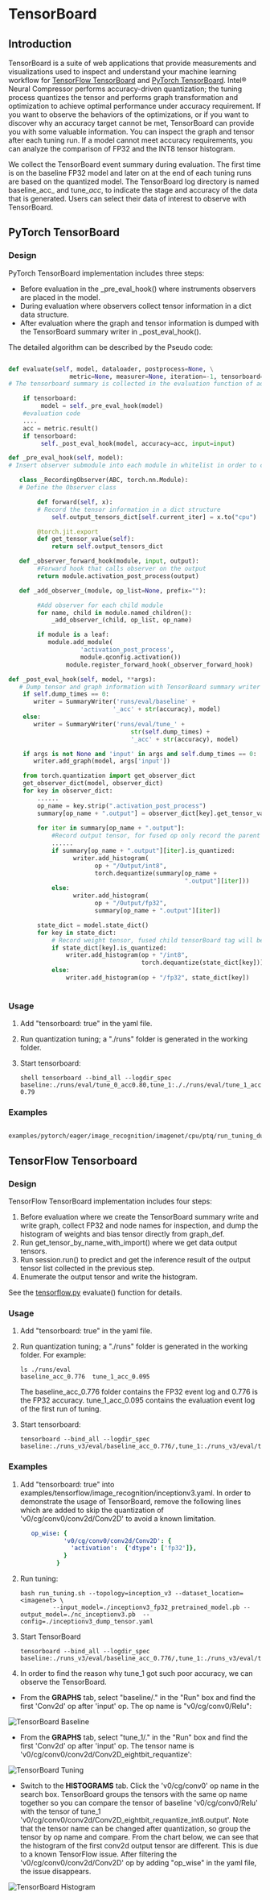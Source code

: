 TensorBoard
===========

## Introduction

TensorBoard is a suite of web applications that provide measurements and visualizations used to inspect and understand your machine learning workflow for [TensorFlow TensorBoard](https://github.com/tensorflow/tensorboard) and [PyTorch TensorBoard](https://github.com/pytorch/pytorch/tree/master/torch/utils/tensorboard). Intel® Neural Compressor performs accuracy-driven quantization; the tuning process quantizes the tensor and performs graph transformation and optimization to achieve optimal performance under accuracy requirement. If you want to observe the behaviors of the optimizations, or if you want to discover why an accuracy target cannot be met, TensorBoard can provide you with some valuable information. You can inspect the graph and tensor after each tuning run. If a model cannot meet accuracy requirements, you can analyze the comparison of FP32 and the INT8 tensor histogram.    

We collect the TensorBoard event summary during evaluation. The first time is on the baseline FP32 model and later on at the end of each tuning runs are based on the quantized model. The TensorBoard log directory is named baseline_acc_<accuracy> and tune_<runs>_acc_<accuracy>, to indicate the stage and accuracy of the data that is generated. Users can select their data of interest to observe with TensorBoard. 


## PyTorch TensorBoard

### Design

PyTorch TensorBoard implementation includes three steps:

* Before evaluation in the _pre_eval_hook() where instruments observers are placed in the model.
* During evaluation where observers collect tensor information in a dict data structure.
* After evaluation where the graph and tensor information is dumped with the TensorBoard summary writer in _post_eval_hook().


The detailed algorithm can be described by the Pseudo code:
```python

def evaluate(self, model, dataloader, postprocess=None, \
                 metric=None, measurer=None, iteration=-1, tensorboard=False):
# The tensorboard summary is collected in the evaluation function of adaptor

    if tensorboard:
         model = self._pre_eval_hook(model) 
    #evaluation code
    ....
    acc = metric.result()     
    if tensorboard: 
         self._post_eval_hook(model, accuracy=acc, input=input) 

def _pre_eval_hook(self, model):
# Insert observer submodule into each module in whitelist in order to collect tensor information

   class _RecordingObserver(ABC, torch.nn.Module):
   # Define the Observer class 

        def forward(self, x):
        # Record the tensor information in a dict structure
            self.output_tensors_dict[self.current_iter] = x.to("cpu") 

        @torch.jit.export
        def get_tensor_value(self):
            return self.output_tensors_dict

   def _observer_forward_hook(module, input, output):
        #Forward hook that calls observer on the output
        return module.activation_post_process(output)

   def _add_observer_(module, op_list=None, prefix=""): 

        #Add observer for each child module
        for name, child in module.named_children():
            _add_observer_(child, op_list, op_name)

        if module is a leaf:
           module.add_module(
                    'activation_post_process',
                    module.qconfig.activation())
                module.register_forward_hook(_observer_forward_hook)

def _post_eval_hook(self, model, **args):
   # Dump tensor and graph information with TensorBoard summary writer
    if self.dump_times == 0:
       writer = SummaryWriter('runs/eval/baseline' +
                             '_acc' + str(accuracy), model)
    else:
       writer = SummaryWriter('runs/eval/tune_' +
                                  str(self.dump_times) +
                                  '_acc' + str(accuracy), model)

    if args is not None and 'input' in args and self.dump_times == 0:
       writer.add_graph(model, args['input'])

    from torch.quantization import get_observer_dict
    get_observer_dict(model, observer_dict)
    for key in observer_dict:
        ......
        op_name = key.strip(".activation_post_process")
        summary[op_name + ".output"] = observer_dict[key].get_tensor_value()
        
        for iter in summary[op_name + ".output"]:
            #Record output tensor, for fused op only record the parent op output 
            ......
            if summary[op_name + ".output"][iter].is_quantized:
                  writer.add_histogram(
                        op + "/Output/int8",
                        torch.dequantize(summary[op_name +
                                                 ".output"][iter]))
            else:
                  writer.add_histogram(
                        op + "/Output/fp32",
                        summary[op_name + ".output"][iter])

        state_dict = model.state_dict()
        for key in state_dict:
            # Record weight tensor, fused child tensorBoard tag will be merge 
            if state_dict[key].is_quantized:
                writer.add_histogram(op + "/int8",
                                     torch.dequantize(state_dict[key]))
            else:
                writer.add_histogram(op + "/fp32", state_dict[key])
      
```
 

### Usage

1. Add "tensorboard: true" in the yaml file.
2. Run quantization tuning; a "./runs" folder is generated in the working folder.
3. Start tensorboard:

   ``shell
     tensorboard --bind_all --logdir_spec baseline:./runs/eval/tune_0_acc0.80,tune_1:././runs/eval/tune_1_acc0.79  
   ``

### Examples

```shell
  examples/pytorch/eager/image_recognition/imagenet/cpu/ptq/run_tuning_dump_tensor.sh 
```

## TensorFlow Tensorboard

### Design

TensorFlow TensorBoard implementation includes four steps:

1. Before evaluation where we create the TensorBoard summary write and write graph, collect FP32 and node names for inspection, and dump the histogram of weights and bias tensor directly from graph_def.
2. Run get_tensor_by_name_with_import() where we get data output tensors.
3. Run session.run() to predict and get the inference result of the output tensor list collected in the previous step.
4. Enumerate the output tensor and write the histogram.   

See the [tensorflow.py](https://github.com/intel/neural-compressor/tree/master/neural_compressor/adaptor/tensorflow.py) evaluate() function for details. 

### Usage

1. Add "tensorboard: true" in the yaml file.

2. Run quantization tuning; a "./runs" folder is generated in the working folder. For example: 

   ```shell
   ls ./runs/eval  
   baseline_acc_0.776  tune_1_acc_0.095 
   ```
   The baseline_acc_0.776 folder contains the FP32 event log and 0.776 is the FP32 accuracy. tune_1_acc_0.095 contains the evaluation event log of the first run of tuning.  

3. Start tensorboard:

   ```shell
   tensorboard --bind_all --logdir_spec baseline:./runs_v3/eval/baseline_acc_0.776/,tune_1:./runs_v3/eval/tune_1_acc_0.095/ 
   ```

### Examples

1. Add "tensorboard: true" into examples/tensorflow/image_recognition/inceptionv3.yaml. In order to demonstrate the usage of TensorBoard, remove the following lines which are added to skip the quantization of 'v0/cg/conv0/conv2d/Conv2D' to avoid a known limitation.

   ```yaml
      op_wise: {
               'v0/cg/conv0/conv2d/Conv2D': {
                 'activation':  {'dtype': ['fp32']},
               }
             }
   ```

2. Run tuning:

   ```shell
   bash run_tuning.sh --topology=inception_v3 --dataset_location=<imagenet> \
            --input_model=./inceptionv3_fp32_pretrained_model.pb --output_model=./nc_inceptionv3.pb  --config=./inceptionv3_dump_tensor.yaml 
   ```

3. Start TensorBoard

   ```shell
   tensorboard --bind_all --logdir_spec baseline:./runs_v3/eval/baseline_acc_0.776/,tune_1:./runs_v3/eval/tune_1_acc_0.095/
   ```

4. In order to find the reason why tune_1 got such poor accuracy, we can observe the TensorBoard.

* From the **GRAPHS** tab, select "baseline/." in the "Run" box and find the first 'Conv2d' op after 'input' op. The op name is "v0/cg/conv0/Relu":

![TensorBoard Baseline](./_static/imgs/tensorboard_baseline_v0_cg_conv0.png "TensorBoard Baseline")

* From the **GRAPHS** tab, select "tune_1/." in the "Run" box and find the first 'Conv2d' op after 'input' op. The tensor name is 'v0/cg/conv0/conv2d/Conv2D_eightbit_requantize':

![TensorBoard Tuning](./_static/imgs/tensorboard_tune_1_v0_cg_conv0.png "TensorBoard Tuning")


* Switch to the **HISTOGRAMS** tab. Click the 'v0/cg/conv0' op name in the search box. TensorBoard groups the tensors with the same op name together so you can compare the tensor of baseline 'v0/cg/conv0/Relu' with the tensor of tune_1 'v0/cg/conv0/conv2d/Conv2D_eightbit_requantize_int8.output'. Note that the tensor name can be changed after quantization, so group the tensor by op name and compare. From the chart below, we can see that the histogram of the first conv2d output tensor are different. This is due to a known TensorFlow issue. After filtering the 'v0/cg/conv0/conv2d/Conv2D' op by adding "op_wise" in the yaml file, the issue disappears.  
 
![TensorBoard Histogram](./_static/imgs/tensorboard_v0_cg_conv0_histogram.png "TensorBoard Histogram")
